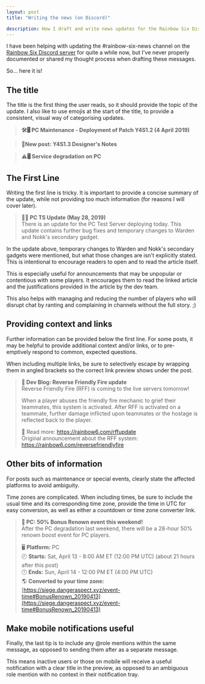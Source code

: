 ```yaml
---
layout: post
title: "Writing the news (on Discord)"

description: How I draft and write news updates for the Rainbow Six Discord server.
---
```


I have been helping with updating the #rainbow-six-news channel on the [Rainbow Six Discord server](https://discord.gg/Rainbow6) for quite a while now, but I've never properly documented or shared my thought process when drafting these messages. 

So... here it is!

## The title

The title is the first thing the user reads, so it should provide the topic of the update. I also like to use emojis at the start of the title, to provide a consistent, visual way of categorising updates. 

> **🛠🖥 PC Maintenance - Deployment of Patch Y4S1.2 (4 April 2019)**  

> **📰New post: Y4S1.3 Designer's Notes**  

> **⚠🖥 Service degradation on PC**  

## The First Line

Writing the first line is tricky. It is important to  provide a concise summary of the update, while not providing too much information (for reasons I will cover later). 

> **📰🚧 PC TS Update (May 28, 2019)**  
> There is an update for the PC Test Server deploying today. This update contains further bug fixes and temporary changes to Warden and Nokk's secondary gadget.

In the update above, temporary changes to Warden and Nokk's secondary gadgets were mentioned, but what those changes are isn't explicitly stated. This is intentional to encourage readers to open and to read the article itself. 

This is especially useful for announcements that may be unpopular or contentious with some players. It encourages them to read the linked article and the justifications provided in the article by the dev team. 

This also helps with managing and reducing the number of players who will disrupt chat by ranting and complaining in channels without the full story. ;)

## Providing context and links

Further information can be provided below the first line. For some posts, it may be helpful to provide additional context and/or links, or to pre-emptively respond to common, expected questions. 

When including multiple links, be sure to selectively escape by wrapping them in angled brackets so the correct link preview shows under the post. 

> **📰 Dev Blog: Reverse Friendly Fire update**  
> Reverse Friendly Fire (RFF) is coming to the live servers tomorrow! 
> 
> When a player abuses the friendly fire mechanic to grief their teammates, this system is activated. After RFF is activated on a teammate, further damage inflicted upon teammates or the hostage is reflected back to the player. 
> 
> 🔗 Read more: https://rainbow6.com/rffupdate  
> Original announcement about the RFF system: https://rainbow6.com/reversefriendlyfire

## Other bits of information

For posts such as maintenance or special events, clearly state the affected platforms to avoid ambiguity. 

Time zones are complicated. When including times, be sure to include the usual time and its corresponding time zone, provide the time in UTC for easy conversion, as well as either a countdown or time zone converter link. 

> **📰 PC: 50% Bonus Renown event this weekend!**  
> After the PC degradation last weekend, there will be a 28-hour 50% renown boost event for PC players.
> 
> 🖥 **Platform:** PC  
> 🕗 **Starts:** Sat, April 13 - 8:00 AM ET (12:00 PM UTC) (about 21 hours after this post)  
> 🕛 **Ends:** Sun, April 14 - 12:00 PM ET (4:00 PM UTC)  
> 🌎 **Converted to your time zone:** [https://siege.dangeraspect.xyz/event-time#BonusRenown_20190413](https://siege.dangeraspect.xyz/event-time#BonusRenown_20190413)

## Make mobile notifications useful

Finally, the last tip is to include any @role mentions within the same message, as opposed to sending them after as a separate message. 

This means inactive users or those on mobile will receive a useful notification with a clear title in the preview, as opposed to an ambiguous role mention with no context in their notification tray. 
